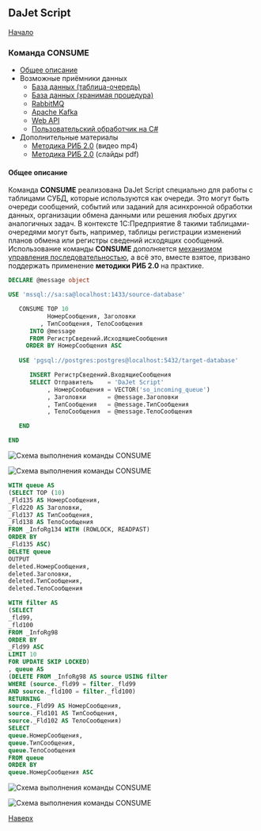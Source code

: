 ## DaJet Script

[Начало](https://github.com/zhichkin/dajet/tree/main/doc/dajet-script/README.md)

### Команда CONSUME

- [Общее описание](#общее-описание)
- Возможные приёмники данных
  - [База данных (таблица-очередь)]()
  - [База данных (хранимая процедура)]()
  - [RabbitMQ]()
  - [Apache Kafka]()
  - [Web API]()
  - [Пользовательский обработчик на C#]()
- Дополнительные материалы
  - [Методика РИБ 2.0](https://zhichkin.github.io/mp4/rib20.mp4) (видео mp4)
  - [Методика РИБ 2.0](https://zhichkin.github.io/distributed-info-bases-2-0.pdf) (слайды pdf)

#### Общее описание

Команда **CONSUME** реализована DaJet Script специально для работы с таблицами СУБД, которые используются как очереди. Это могут быть очереди сообщений, событий или заданий для асинхронной обработки данных, организации обмена данными или решения любых других аналогичных задач. В контексте 1С:Предприятие 8 такими таблицами-очередями могут быть, например, таблицы регистрации изменений планов обмена или регистры сведений исходящих сообщений. Использование команды **CONSUME** дополняется [механизмом управления последовательностью](https://github.com/zhichkin/dajet/blob/main/doc/dajet-script/sequence/README.md), а всё это, вместе взятое, призвано поддержать применение **методики РИБ 2.0** на практике.

```SQL
DECLARE @message object

USE 'mssql://sa:sa@localhost:1433/source-database'

   CONSUME TOP 10
           НомерСообщения, Заголовки
         , ТипСообщения, ТелоСообщения
      INTO @message
      FROM РегистрСведений.ИсходящиеСообщения
     ORDER BY НомерСообщения ASC
   
   USE 'pgsql://postgres:postgres@localhost:5432/target-database'

      INSERT РегистрСведений.ВходящиеСообщения
      SELECT Отправитель    = 'DaJet Script'
           , НомерСообщения = VECTOR('so_incoming_queue')
           , Заголовки      = @message.Заголовки
           , ТипСообщения   = @message.ТипСообщения
           , ТелоСообщения  = @message.ТелоСообщения

   END

END
```

![Схема выполнения команды CONSUME](https://github.com/zhichkin/dajet/blob/main/doc/img/dajet-script-database-consume-to-database-schema.png)

![Схема выполнения команды CONSUME](https://github.com/zhichkin/dajet/blob/main/doc/img/dajet-script-database-consume-to-database.png)

```SQL
WITH queue AS 
(SELECT TOP (10)
_Fld135 AS НомерСообщения,
_Fld220 AS Заголовки,
_Fld137 AS ТипСообщения,
_Fld138 AS ТелоСообщения
FROM _InfoRg134 WITH (ROWLOCK, READPAST)
ORDER BY
_Fld135 ASC)
DELETE queue
OUTPUT
deleted.НомерСообщения,
deleted.Заголовки,
deleted.ТипСообщения,
deleted.ТелоСообщения
```

```SQL
WITH filter AS 
(SELECT
_fld99,
_fld100
FROM _InfoRg98
ORDER BY
_Fld99 ASC
LIMIT 10
FOR UPDATE SKIP LOCKED)
, queue AS 
(DELETE FROM _InfoRg98 AS source USING filter
WHERE (source._fld99 = filter._fld99
AND source._fld100 = filter._fld100)
RETURNING
source._Fld99 AS НомерСообщения,
source._Fld101 AS ТипСообщения,
source._Fld102 AS ТелоСообщения)
SELECT
queue.НомерСообщения,
queue.ТипСообщения,
queue.ТелоСообщения
FROM queue
ORDER BY
queue.НомерСообщения ASC
```

![Схема выполнения команды CONSUME](https://github.com/zhichkin/dajet/blob/main/doc/img/dajet-script-database-consume-to-rabbitmq-schema.png)

![Схема выполнения команды CONSUME](https://github.com/zhichkin/dajet/blob/main/doc/img/dajet-script-database-consume-to-rabbitmq.png)

[Наверх](#команда-consume)
